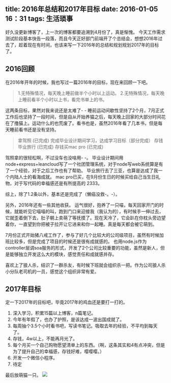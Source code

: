 title: 2016年总结和2017年目标
date: 2016-01-05 16：31
tags: 生活琐事
---
好久没更新博客了，上一次的博客都要追溯到4月份了，真是惭愧。
今天工作需求测试阶段基本快告一段落，而且今天正好部门前端开了个总结会，想想2016年过去了，趁着现在有时间，也该来写一下2016年的总结和规划规划2017年的目标了。
<!-- more -->
## 2016回顾
在2016年开年的时候，我也写过一篇2016年的目标，现在来回顾一下吧。

>1.无特殊情况，每天晚上睡前做半个小时以上运动。
>2.无特殊情况，每天晚上睡前看半个小时以上书，看完书单上的书。

这两条目标，果然对我来说还是太难了- - 睡前运动间歇性坚持了2个月，7月正式工作后也坚持了一段时间，但是自从开始养猫之后，每天晚上回家的大部分时间花在了撸猫上。运动什么的也荒废了。看书也是，虽然2016年看了几本书，但是每天睡前看书还是没有坚持。

>拿驾照 (已完成)
>完成毕业设计期间学习，达成学习目标（部分完成）
>存钱毕业旅行 (已完成)
>存钱买mac pro (已完成)

驾照拿的很轻松啊，不过没车也没啥用- -。
毕业设计期间用node+express+leancloud写了一个社团管理系统，对于node写web系统算是有了一个经验，对于之后工作也有了帮助。
毕业旅行去了三亚，也算是达成了我一个内陆人士的看海成就。
mac pro已买，在9月份生日的时候买给自己当生日礼物，对于写代码的幸福感还是有所提高的 2333。

综上，除了1.2条以外，基本还是完成了（懒癌没救-。-）。

另外，2016年还有一些其他收获。
运气很好，抱养了一只喵，每天回家开门的时候，就能听见它喵喵的叫，跑到门口来迎接我（我认为的），有时候手一伸过去，它就歪着倒下去，肚子朝上卖萌了等抚摸了。现在天冷了，它会趴在你枕头旁边望着你，一直望到你把被子拉开让它进来和你一起睡。真是每天都会被它萌到。

7月份正式开始猪八戒工作了，参与了好几个比较大的公司级项目，虽然有时候加班比较多，但是完成了项目的时候还是很有成就感的。
也用node.js作为controller层调soa服务的形式，开发了2个公司比较重要的功能，虽然是新人，但是能够独立开发这么大的模块，感觉责任和成就感并存。

喜欢上了狼人杀，结识了一群杀友，有时候下班就会组织杀一把。作为公司狼人杀小分队老司机的一员，感觉这个组织非常有爱。

## 2017年目标

定一下2017年的目标吧，毕竟2017年的鸡血还是要打一打的。

1. 深入学习，积累15篇以上博客，n篇笔记。
2. 今年有年假了，也办了护照，是该达成一波出国成就了。
3. 每周抽个3.5个小时看书吧，写读书笔记。吸取去年的经验，不平均到每天了。
4. 存钱，4w以上，不能再月光了。
5. 每个月买一个自己购物愿望清单上的东西。（啊，这条其实和4有点冲突，但是为了提升自己的幸福感，存钱好难，嘤嘤嘤。）
6. 开发一个微信小程序。
7. 待定


最后放萌猫一只。
![](http://ww2.sinaimg.cn/mw690/680ee472gw1fawjr222kbj20qo0zk114.jpg)